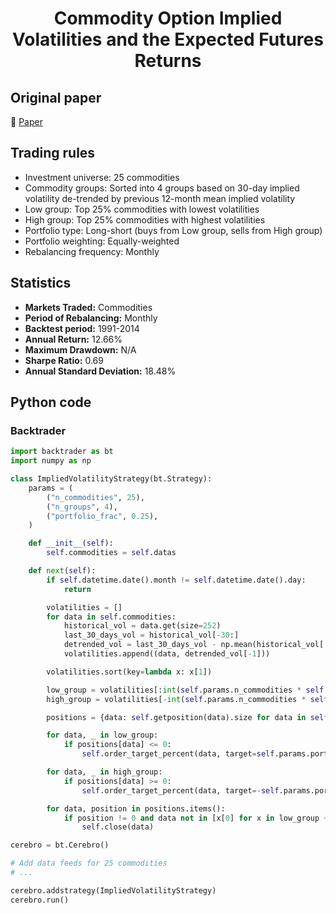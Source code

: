 <div align="center">
  <h1>Commodity Option Implied Volatilities and the Expected Futures Returns</h1>
</div>

## Original paper

📕 [Paper](https://papers.ssrn.com/sol3/papers.cfm?abstract_id=2939649)

## Trading rules

- Investment universe: 25 commodities
- Commodity groups: Sorted into 4 groups based on 30-day implied volatility de-trended by previous 12-month mean implied volatility
- Low group: Top 25% commodities with lowest volatilities
- High group: Top 25% commodities with highest volatilities
- Portfolio type: Long-short (buys from Low group, sells from High group)
- Portfolio weighting: Equally-weighted
- Rebalancing frequency: Monthly

## Statistics

- **Markets Traded:** Commodities
- **Period of Rebalancing:** Monthly
- **Backtest period:** 1991-2014
- **Annual Return:** 12.66%
- **Maximum Drawdown:** N/A
- **Sharpe Ratio:** 0.69
- **Annual Standard Deviation:** 18.48%

## Python code

### Backtrader

```python
import backtrader as bt
import numpy as np

class ImpliedVolatilityStrategy(bt.Strategy):
    params = (
        ("n_commodities", 25),
        ("n_groups", 4),
        ("portfolio_frac", 0.25),
    )

    def __init__(self):
        self.commodities = self.datas

    def next(self):
        if self.datetime.date().month != self.datetime.date().day:
            return

        volatilities = []
        for data in self.commodities:
            historical_vol = data.get(size=252)
            last_30_days_vol = historical_vol[-30:]
            detrended_vol = last_30_days_vol - np.mean(historical_vol[:-30])
            volatilities.append((data, detrended_vol[-1]))

        volatilities.sort(key=lambda x: x[1])

        low_group = volatilities[:int(self.params.n_commodities * self.params.portfolio_frac)]
        high_group = volatilities[-int(self.params.n_commodities * self.params.portfolio_frac):]

        positions = {data: self.getposition(data).size for data in self.commodities}

        for data, _ in low_group:
            if positions[data] <= 0:
                self.order_target_percent(data, target=self.params.portfolio_frac / len(low_group))

        for data, _ in high_group:
            if positions[data] >= 0:
                self.order_target_percent(data, target=-self.params.portfolio_frac / len(high_group))

        for data, position in positions.items():
            if position != 0 and data not in [x[0] for x in low_group + high_group]:
                self.close(data)

cerebro = bt.Cerebro()

# Add data feeds for 25 commodities
# ...

cerebro.addstrategy(ImpliedVolatilityStrategy)
cerebro.run()
```